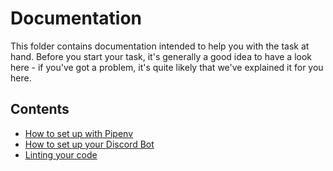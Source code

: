 Documentation
=============

This folder contains documentation intended to help you with the task at hand. Before you start your task,
it's generally a good idea to have a look here - if you've got a problem, it's quite likely that we've explained
it for you here.

Contents
--------

* [How to set up with Pipenv](./pipenv.md)
* [How to set up your Discord Bot](./bot-setup.md)
* [Linting your code](./linting.md)
